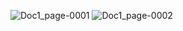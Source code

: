 ![Doc1_page-0001](https://github.com/user-attachments/assets/91f90f25-5e58-40b2-a060-91217dd610fe)
![Doc1_page-0002](https://github.com/user-attachments/assets/fa298cf2-6d74-4f4d-a516-e410967730f3)

